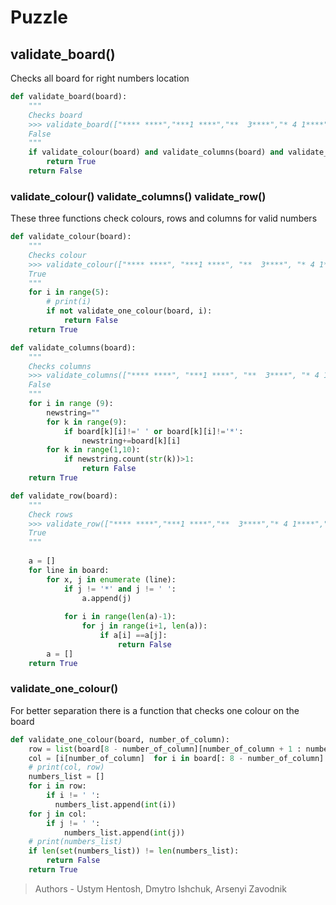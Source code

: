 # Puzzle

## validate_board()

Checks all board for right numbers location

```python
def validate_board(board):
    """
    Checks board
    >>> validate_board(["**** ****","***1 ****","**  3****","* 4 1****","     9 5 "," 6  83  *","3   1  **","  8  2***","  2  ****"])
    False
    """
    if validate_colour(board) and validate_columns(board) and validate_row(board):
        return True
    return False
```

### validate_colour() validate_columns() validate_row()

These three functions check colours, rows and columns for valid numbers

```python
def validate_colour(board):
    """
    Checks colour
    >>> validate_colour(["**** ****", "***1 ****", "**  3****", "* 4 1****","     9 5 ", " 6  83  *", "3   1  **", "  8  2***", "  2  ****"])
    True
    """
    for i in range(5):
        # print(i)
        if not validate_one_colour(board, i):
            return False
    return True
```

```python
def validate_columns(board):
    """
    Checks columns
    >>> validate_columns(["**** ****", "***1 ****", "**  3****", "* 4 1****","     9 5 ", " 6  83  *", "3   1  **", "  8  2***", "  2  ****"])
    False
    """
    for i in range (9):
        newstring=""
        for k in range(9):
            if board[k][i]!=' ' or board[k][i]!='*':
                newstring+=board[k][i]
        for k in range(1,10):
            if newstring.count(str(k))>1:
                return False
    return True
```

```python
def validate_row(board):
    """
    Check rows
    >>> validate_row(["**** ****","***1 ****","**  3****","* 4 1****","     9 5 "," 6  83  *","3   1  **","  8  2***","  2  ****"])
    True
    """
    
    a = []
    for line in board:
        for x, j in enumerate (line):
            if j != '*' and j != ' ':
                a.append(j)
                
            for i in range(len(a)-1):
                for j in range(i+1, len(a)):
                    if a[i] ==a[j]:
                        return False
        a = []
    return True
```

### validate_one_colour()

For better separation there is a function that checks one colour on the board

```python
def validate_one_colour(board, number_of_column):
    row = list(board[8 - number_of_column][number_of_column + 1 : number_of_column + 5])
    col = [i[number_of_column]  for i in board[: 8 - number_of_column] if i[number_of_column] != '*']
    # print(col, row)
    numbers_list = []
    for i in row:
        if i != ' ':
          numbers_list.append(int(i))
    for j in col:
        if j != ' ':
            numbers_list.append(int(j))
    # print(numbers_list)
    if len(set(numbers_list)) != len(numbers_list):
        return False
    return True
```

> Authors - Ustym Hentosh, Dmytro Ishchuk, Arsenyi Zavodnik
>
